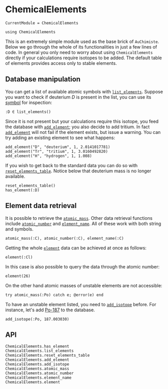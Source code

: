 # ChemicalElements

```@meta
CurrentModule = ChemicalElements
```

```@setup 1
using ChemicalElements
```

This is an extremely simple module used as the base brick of `AuChimiste`. Below we go through the whole of its functionalities in just a few lines of code. In general you only need to worry about using `ChemicalElements` directly if your calculations require isotopes to be added. The default table of elements provides access only to stable elements.

## Database manipulation

You can get a list of available atomic symbols with [`list_elements`](@ref). Suppose you want to check if deuterium *D* is present in the list, you can use its [symbol](https://docs.julialang.org/en/v1/base/base/#Core.Symbol) for inspection:

```@example 1
:D ∈ list_elements()
```

Since it is not present but your calculations require this isotope, you feed the database with [`add_element`](@ref); you also decide to add tritium. In fact [`add_element`](@ref) will not fail if the element exists, but issue a warning. You can try adding an existing element to see what happens:

```@example 1
add_element("D", "deuterium", 1, 2.0141017781)
add_element("Tr", "tritium", 1, 3.0160492820)
add_element("H", "hydrogen", 1, 1.008)
```

If you wish to get back to the standard data you can do so with [`reset_elements_table`](@ref). Notice below that deuterium mass is no longer available.

```@example 1
reset_elements_table()
has_element(:D)
```

## Element data retrieval

It is possible to retrieve the [`atomic_mass`](@ref). Other data retrieval functions include [`atomic_number`](@ref) and [`element_name`](@ref). All of these work with both string and symbols.

```@example 1
atomic_mass(:C), atomic_number(:C), element_name(:C)
```

Getting the whole [`element`](@ref) data can be achieved at once as follows:

```@example 1
element(:Cl)
```

In this case is also possible to query the data through the atomic number:

```@example 1
element(26)
```

On the other hand atomic masses of unstable elements are not accessible:

```@example 1
try atomic_mass(:Po) catch e; @error(e) end
```

To have an unstable element listed, you need to [`add_isotope`](@ref) before. For instance, let's add [Po-187](https://en.wikipedia.org/wiki/Isotopes_of_polonium) to the database.

```@example 1
add_isotope(:Po, 187.003030)
```

## API

```@docs
ChemicalElements.has_element
ChemicalElements.list_elements
ChemicalElements.reset_elements_table
ChemicalElements.add_element
ChemicalElements.add_isotope
ChemicalElements.atomic_mass
ChemicalElements.atomic_number
ChemicalElements.element_name
ChemicalElements.element
```
